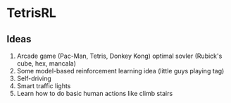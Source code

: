 # TetrisRL

## Ideas
1) Arcade game (Pac-Man, Tetris, Donkey Kong) optimal sovler (Rubick's cube, hex, mancala)
2) Some model-based reinforcement learning idea (little guys playing tag)
3) Self-driving
4) Smart traffic lights
5) Learn how to do basic human actions like climb stairs
